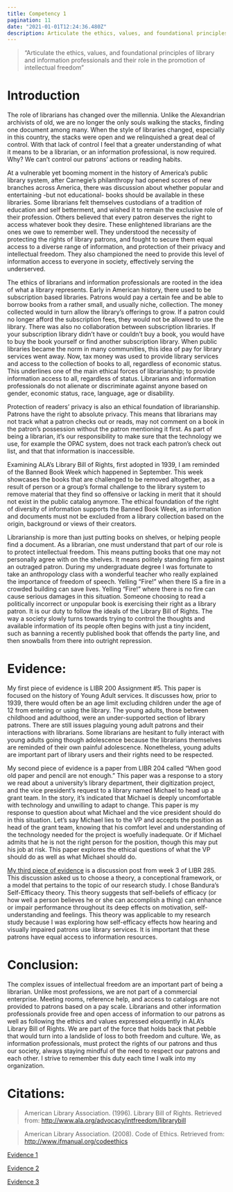 ```yaml
---
title: Competency 1
pagination: 11
date: "2021-01-01T12:24:36.480Z"
description: Articulate the ethics, values, and foundational principles of library and information professionals and their role in the promotion of intellectual freedom
---
```


> “Articulate the ethics, values, and foundational principles of library and information professionals and their role in the promotion of intellectual freedom”

# Introduction

The role of librarians has changed over the millennia. Unlike the Alexandrian archivists of old, we are no longer the only souls walking the stacks, finding one document among many. When the style of libraries changed, especially in this country, the stacks were open and we relinquished a great deal of control. With that lack of control I feel that a greater understanding of what it means to be a librarian, or an information professional, is now required. Why? We can’t control our patrons’ actions or reading habits.



At a vulnerable yet booming moment in the history of America’s public library system, after Carnegie’s philanthropy had opened scores of new branches across America, there was discussion about whether popular and entertaining -but not educational- books should be available in these libraries. Some librarians felt themselves custodians of a tradition of education and self betterment, and wished it to remain the exclusive role of their profession. Others believed that every patron deserves the right to access whatever book they desire. These enlightened librarians are the ones we owe to remember well. They understood the necessity of protecting the rights of library patrons, and fought to secure them equal access to a diverse range of information, and protection of their privacy and intellectual freedom. They also championed the need to provide this level of information access to everyone in society, effectively serving the underserved.



The ethics of librarians and information professionals are rooted in the idea of what a library represents. Early in American history, there used to be subscription based libraries. Patrons would pay a certain fee and be able to borrow books from a rather small, and usually niche, collection. The money collected would in turn allow the library’s offerings to grow. If a patron could no longer afford the subscription fees, they would not be allowed to use the library. There was also no collaboration between subscription libraries. If your subscription library didn’t have or couldn’t buy a book, you would have to buy the book yourself or find another subscription library. When public libraries became the norm in many communities, this idea of pay for library services went away. Now, tax money was used to provide library services and access to the collection of books to all, regardless of economic status. This underlines one of the main ethical forces of librarianship; to provide information access to all, regardless of status. Librarians and information professionals do not alienate or discriminate against anyone based on gender, economic status, race, language, age or disability.


Protection of readers’ privacy is also an ethical foundation of librarianship. Patrons have the right to absolute privacy. This means that librarians may not track what a patron checks out or reads, may not comment on a book in the patron’s possession without the patron mentioning it first. As part of being a librarian, it’s our responsibility to make sure that the technology we use, for example the OPAC system, does not track each patron’s check out list, and that that information is inaccessible.



Examining ALA’s Library Bill of Rights, first adopted in 1939, I am reminded of the Banned Book Week which happened in September. This week showcases the books that are challenged to be removed altogether, as a result of person or a group’s formal challenge to the library system to remove material that they find so offensive or lacking in merit that it should not exist in the public catalog anymore. The ethical foundation of the right of diversity of information supports the Banned Book Week, as information and documents must not be excluded from a library collection based on the origin, background or views of their creators.



Librarianship is more than just putting books on shelves, or helping people find a document. As a librarian, one must understand that part of our role is to protect intellectual freedom. This means putting books that one may not personally agree with on the shelves. It means politely standing firm against an outraged patron. During my undergraduate degree I was fortunate to take an anthropology class with a wonderful teacher who really explained the importance of freedom of speech. Yelling “Fire!” when there IS a fire in a crowded building can save lives. Yelling “Fire!” where there is no fire can cause serious damages in this situation. Someone choosing to read a politically incorrect or unpopular book is exercising their right as a library patron. It is our duty to follow the ideals of the Library Bill of Rights. The way a society slowly turns towards trying to control the thoughts and available information of its people often begins with just a tiny incident, such as banning a recently published book that offends the party line, and then snowballs from there into outright repression.



# Evidence:

My first piece of evidence is LIBR 200 Assignment #5. This paper is focused on the history of Young Adult services. It discusses how, prior to 1939, there would often be an age limit excluding children under the age of 12 from entering or using the library. The young adults, those between childhood and adulthood, were an under-supported section of library patrons. There are still issues plaguing young adult patrons and their interactions with librarians. Some librarians are hesitant to fully interact with young adults going though adolescence because the librarians themselves are reminded of their own painful adolescence. Nonetheless, young adults are important part of library users and their rights need to be respected.



My second piece of evidence is a paper from LIBR 204 called “When good old paper and pencil are not enough.” This paper was a response to a story we read about a university’s library department, their digitization project, and the vice president’s request to a library named Michael to head up a grant team. In the story, it’s indicated that Michael is deeply uncomfortable with technology and unwilling to adapt to change. This paper is my response to question about what Michael and the vice president should do in this situation. Let’s say Michael lies to the VP and accepts the position as head of the grant team, knowing that his comfort level and understanding of the technology needed for the project is woefully inadequate. Or if Michael admits that he is not the right person for the position, though this may put his job at risk. This paper explores the ethical questions of what the VP should do as well as what Michael should do.



[My third piece of evidence](240.swf2avi_001.avi) is a discussion post from week 3 of LIBR 285. This discussion asked us to choose a theory, a conceptional framework, or a model that pertains to the topic of our research study. I chose Bandura’s Self-Efficacy theory. This theory suggests that self-beliefs of efficacy (or how well a person believes he or she can accomplish a thing) can enhance or impair performance throughout its deep effects on motivation, self-understanding and feelings. This theory was applicable to my research study because I was exploring how self-efficacy effects how hearing and visually impaired patrons use library services. It is important that these patrons have equal access to information resources.



# Conclusion:

The complex issues of intellectual freedom are an important part of being a librarian. Unlike most professions, we are not part of a commercial enterprise. Meeting rooms, reference help, and access to catalogs are not provided to patrons based on a pay scale. Librarians and other information professionals provide free and open access of information to our patrons as well as following the ethics and values expressed eloquently in ALA’s Library Bill of Rights. We are part of the force that holds back that pebble that would turn into a landslide of loss to both freedom and culture. We, as information professionals, must protect the rights of our patrons and thus our society, always staying mindful of the need to respect our patrons and each other. I strive to remember this duty each time I walk into my organization.


# Citations:

> American Library Association. (1996). Library Bill of Rights. Retrieved from: http://www.ala.org/advocacy/intfreedom/librarybill

> American Library Association. (2008). Code of Ethics. Retrieved from: http://www.ifmanual.org/codeethics


[Evidence 1](200-Assignment5.doc.pdf)

[Evidence 2](204.EnvironmentalScan.docx.pdf)

[Evidence 3](240.swf2avi_001.avi)
